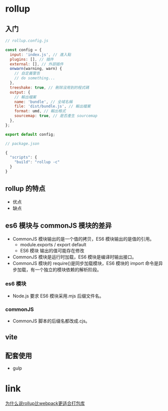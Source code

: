 # rollup

## 入门

```js
// rollup.config.js

const config = {
  input: 'index.js', // 進入點
  plugins: [], // 插件
  external: [], // 外部插件
  onwarn(warning, warn) {
    // 自定義警告
    // do something...
  },
  treeshake: true, // 刪除沒用到的程式碼
  output: {
    // 輸出檔案
    name: 'bundle', // 全域名稱
    file: 'dist/bundle.js', // 輸出檔案
    format: umd, // 輸出格式
    sourcemap: true, // 是否產生 sourcemap
  },
};

export default config;

// package.json

{
  "scripts": {
    "build": "rollup -c"
  }
}
```

## rollup 的特点

- 优点
- 缺点

## es6 模块与 commonJS 模块的差异

- CommonJS 模块输出的是一个值的拷贝，ES6 模块输出的是值的引用。
  - module.exports / export default
  - ES6 模块 输出的值可能存在修改
- CommonJS 模块是运行时加载，ES6 模块是编译时输出接口。
- CommonJS 模块的 require()是同步加载模块，ES6 模块的 import 命令是异步加载，有一个独立的模块依赖的解析阶段。

### es6 模块

- Node.js 要求 ES6 模块采用.mjs 后缀文件名。

### commonJS

- CommonJS 脚本的后缀名都改成.cjs。

## vite

## 配套使用

- gulp



# link
[为什么说rollup比webpack更适合打包库](https://segmentfault.com/a/1190000038708512)